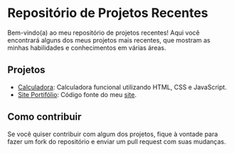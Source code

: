 # Repositório de Projetos Recentes

Bem-vindo(a) ao meu repositório de projetos recentes! Aqui você encontrará alguns dos meus projetos mais recentes, que mostram as minhas habilidades e conhecimentos em várias áreas.

## Projetos

- [Calculadora](https://github.com/bernardomrl/portfolio/tree/main/calculadora): Calculadora funcional utilizando HTML, CSS e JavaScript.
- [Site Portifólio](https://github.com/bernardomrl/portfolio/tree/main/portfolio-site): Código fonte do meu [site](https://bernardomrl.netlify.app).

## Como contribuir

Se você quiser contribuir com algum dos projetos, fique à vontade para fazer um fork do repositório e enviar um pull request com suas mudanças.
